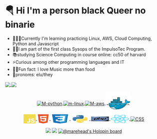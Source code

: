 # 🪂 Hi I'm a person black Queer no binarie
- 👩🏽‍💻Currently I'm learning practicing Linux, AWS, Cloud Computing, Python and Javascript
- 🐱‍🚀I am part of the first class Sysops of the ImpulsoTec Program.
- 📚studying Science Computing in course online: cc50 of harvard
- ⚡Curious among other programming languages and IT
- 🐱‍🐉Fun fact: I love Music more than food
- 🌈pronoms: elu/they
<div>
  <a href="https://github.com/marehead">
  <img height="180em"   align="center" src="https://github-readme-stats.vercel.app/api?username=marehead&show_icons=true&theme=react&include_all_commits=true&count_private=true"/>
  <img height="200em"  align="center" src="https://github-readme-stats.vercel.app/api/top-langs/?username=marehead&layout=compact&langs_count=7&theme=react" />
</div> 
<div  align="center"> 
  <div style="display: inline_block"><br>
  <img align="center" alt="M-python" height="60" width="70" src="https://camo.githubusercontent.com/dd8b0601cdfefe534a6a26f4c29c7f8a5fcfc315002655f519c73121f7bad8bc/68747470733a2f2f63646e2e6a7364656c6976722e6e65742f67682f64657669636f6e732f64657669636f6e2f69636f6e732f707974686f6e2f707974686f6e2d6f726967696e616c2e737667" data-canonical-src="https://cdn.jsdelivr.net/gh/devicons/devicon/icons/python/python-original.svg" style="max-width: 100%;">
  <img align="center" alt="m-linux" height="60" width="70" src="https://camo.githubusercontent.com/5827f82f2c2d9c5bad33de64e073659d1a57032b31009b8127189be6876916d4/68747470733a2f2f63646e2e6a7364656c6976722e6e65742f67682f64657669636f6e732f64657669636f6e2f69636f6e732f6c696e75782f6c696e75782d6f726967696e616c2e737667" data-canonical-src="https://cdn.jsdelivr.net/gh/devicons/devicon/icons/linux/linux-original.svg" style="max-width: 100%;">
    <img align="center" alt="M-aws" height="90" width="100" src="https://camo.githubusercontent.com/5a97158aa9a55f2dafea9a04e29dca3c25f0ea48f37a81106c9aef7ed86b452b/68747470733a2f2f63646e2e6a7364656c6976722e6e65742f67682f64657669636f6e732f64657669636f6e2f69636f6e732f616d617a6f6e77656273657276696365732f616d617a6f6e77656273657276696365732d706c61696e2d776f72646d61726b2e737667" data-canonical-src="https://cdn.jsdelivr.net/gh/devicons/devicon/icons/amazonwebservices/amazonwebservices-plain-wordmark.svg" style="max-width: 100%;">
   <a href="https://kodekloud.com/members/marina-lopes-dos-santos/" target="_blank"><img align="center" alt="M-Docker" height="70" width="80" src="https://raw.githubusercontent.com/devicons/devicon/master/icons/docker/docker-original.svg" style="max-width: 100%;">
    <br>
  <a href="https://codepen.io/Marinalopess" target="_blank"><img align="center" alt="Mari-Js" height="30" width="40" src="https://raw.githubusercontent.com/devicons/devicon/master/icons/javascript/javascript-plain.svg">
  <a href="https://codepen.io/Marinalopess" target="_blank"><img align="center" alt="HTML" height="30" width="40" src="https://raw.githubusercontent.com/devicons/devicon/master/icons/html5/html5-original.svg">
  <a href="https://codepen.io/Marinalopess" target="_blank"><img align="center" alt="CSS" height="30" width="60" src="https://raw.githubusercontent.com/devicons/devicon/master/icons/css3/css3-original.svg ">
  <img align="center" alt="Python" height="30" width="60" src="https://raw.githubusercontent.com/devicons/devicon/master/icons/python/python-original.svg">
  <img align="center" alt="PHP" height="30" width="60" src="https://raw.githubusercontent.com/devicons/devicon/master/icons/php/php-original.svg">
  <a href="https://codesandbox.io/dashboard/home?workspace=9d876f74-5250-4bf5-9749-1d00973b4f76" target="_blank"><img align="center" alt="M-React" height="30" width="60" src="https://raw.githubusercontent.com/devicons/devicon/master/icons/react/react-original.svg"> 
    <a href="https://codepen.io/Marinalopess" target="_blank"><img align="center" alt="CSS" height="30" width="60" src="https://camo.githubusercontent.com/792cf3367c3effdc0287f8a96ed626c85a20893bafd3e75a8d25e65d40be279e/68747470733a2f2f63646e2e6a7364656c6976722e6e65742f67682f64657669636f6e732f64657669636f6e2f69636f6e732f636f646570656e2f636f646570656e2d706c61696e2e737667" data-canonical-src="https://cdn.jsdelivr.net/gh/devicons/devicon/icons/codepen/codepen-plain.svg">
                      
  <a href="https://www.linkedin.com/in/marinalopesdossantos/" target="_blank"><img src="https://img.shields.io/badge/-LinkedIn-%230077B5?style=for-the-badge&logo=linkedin&logoColor=white" target="_blank"></a>
  <a href="marinadocs28@gmail.com" target="_blank"> 
  <img src="https://camo.githubusercontent.com/571384769c09e0c66b45e39b5be70f68f552db3e2b2311bc2064f0d4a9f5983b/68747470733a2f2f696d672e736869656c64732e696f2f62616467652f476d61696c2d4431343833363f7374796c653d666f722d7468652d6261646765266c6f676f3d676d61696c266c6f676f436f6c6f723d7768697465" data-canonical-src="https://img.shields.io/badge/Gmail-D14836?style=for-the-badge&amp;logo=gmail&amp;logoColor=white" target="_blank"></a>
  [![@marehead's Holopin board](https://holopin.me/marehead)](https://holopin.io/@marehead)
    
 </div>
 

